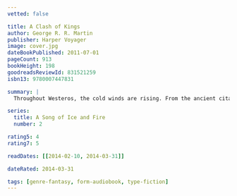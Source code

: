 ```yaml
---
vetted: false

title: A Clash of Kings
author: George R. R. Martin
publisher: Harper Voyager
image: cover.jpg
dateBookPublished: 2011-07-01
pageCount: 913
bookHeight: 198
goodreadsReviewId: 831521259
isbn13: 9780007447831

summary: |
  Throughout Westeros, the cold winds are rising. From the ancient citadel of Dragonstone to the forbidding lands of Winterfell, chaos reigns as pretenders to the Iron Throne of the Seven Kingdoms stake their claims through tempest, turmoil and war. As a prophecy of doom cuts across the sky - a comet the colour of blood and flame - five factions struggle for control of a divided land. Brother plots against brother and the dead rise to walk in the night.

series:
  title: A Song of Ice and Fire
  number: 2

rating5: 4
rating7: 5

readDates: [[2014-02-10, 2014-03-31]]

dateRated: 2014-03-31

tags: [genre-fantasy, form-audiobook, type-fiction]
---
```

